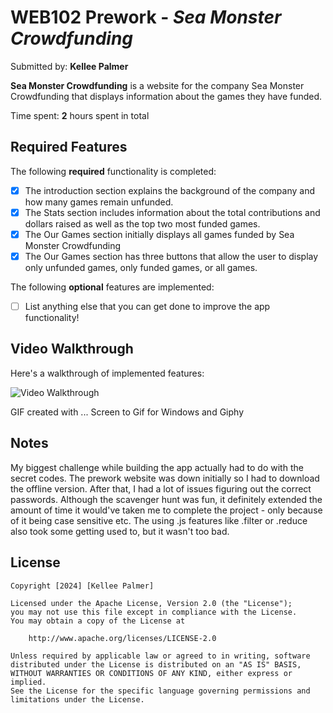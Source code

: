 # WEB102 Prework - *Sea Monster Crowdfunding*

Submitted by: **Kellee Palmer**

**Sea Monster Crowdfunding** is a website for the company Sea Monster Crowdfunding that displays information about the games they have funded.

Time spent: **2** hours spent in total

## Required Features

The following **required** functionality is completed:

* [X] The introduction section explains the background of the company and how many games remain unfunded.
* [X] The Stats section includes information about the total contributions and dollars raised as well as the top two most funded games.
* [X] The Our Games section initially displays all games funded by Sea Monster Crowdfunding
* [X] The Our Games section has three buttons that allow the user to display only unfunded games, only funded games, or all games.

The following **optional** features are implemented:

* [ ] List anything else that you can get done to improve the app functionality!

## Video Walkthrough

Here's a walkthrough of implemented features:

<img src='https://i.giphy.com/media/v1.Y2lkPTc5MGI3NjExeGVkZWI3eWM1Mmd3M2plbDJmZ2tqZzU2bWptanN4OHdjbTM3MG5qcCZlcD12MV9pbnRlcm5hbF9naWZfYnlfaWQmY3Q9Zw/kw4mC0DLCpD2Zy9vFT/giphy.gif' title='Gif Walkthrough' width='' alt='Video Walkthrough' />

<!-- Replace this with whatever GIF tool you used! -->
GIF created with ...  Screen to Gif for Windows and Giphy
<!-- Recommended tools:
[Kap](https://getkap.co/) for macOS
[ScreenToGif](https://www.screentogif.com/) for Windows
[peek](https://github.com/phw/peek) for Linux. -->

## Notes

My biggest challenge while building the app actually had to do with the secret codes. The prework website was down initially so I had to download the offline version. After that, I had a lot of issues figuring out the correct passwords. Although the scavenger hunt was fun, it definitely extended the amount of time it would've taken me to complete the project - only because of it being case sensitive etc. The using .js features like .filter or .reduce also took some getting used to, but it wasn't too bad.

## License

    Copyright [2024] [Kellee Palmer]

    Licensed under the Apache License, Version 2.0 (the "License");
    you may not use this file except in compliance with the License.
    You may obtain a copy of the License at

        http://www.apache.org/licenses/LICENSE-2.0

    Unless required by applicable law or agreed to in writing, software
    distributed under the License is distributed on an "AS IS" BASIS,
    WITHOUT WARRANTIES OR CONDITIONS OF ANY KIND, either express or implied.
    See the License for the specific language governing permissions and
    limitations under the License.
